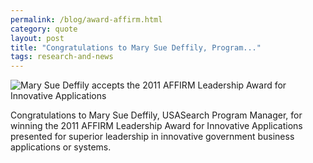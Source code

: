 ```yaml
---
permalink: /blog/award-affirm.html
category: quote
layout: post
title: "Congratulations to Mary Sue Deffily, Program..."
tags: research-and-news
---
```


![Mary Sue Deffily accepts the 2011 AFFIRM Leadership Award for Innovative Applications](http://f22818b4dfc10241d8a3-f1564c64756a8cfee25b6b19953b1d23.r31.cf2.rackcdn.com/award-affirm.jpg)

Congratulations to Mary Sue Deffily, USASearch Program Manager, for winning the 2011 AFFIRM Leadership Award for Innovative Applications presented for superior leadership in innovative government business applications or systems.

